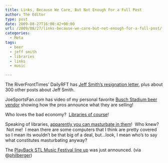 ```yaml
---
title: Links, Because We Care, But Not Enough For a Full Post
author: The Editor
type: post
date: 2009-08-27T16:00:42+00:00
url: /2009/08/27/links-because-we-care-but-not-enough-for-a-full-post/
categories:
  - Meta
tags:
  - beer
  - jeff smith
  - libraries
  - links
  - music

---
```

The RiverFrontTimes&#8217; DailyRFT has [Jeff Smith&#8217;s resignation letter][1], plus about 300 other posts about Jeff Smith.

JoeSportsFan.com has video of my personal favorite [Busch Stadium beer vendor][2] showing how the pros announce what they are selling!

Who loves the bad economy?  [Libraries of course][3]!

Speaking of libraries, [apparently you can masturbate in them][4]!  Who knew?  Not me!  I mean there are some computers that I think are pretty covered so I mean its wouldn&#8217;t be that big of a deal, but&#8230;look, I mean who&#8217;s to say what constitutes masturbating anyway?

The [PlayBack STL Music Festival line up][5] was just announced. (via @[philberger][6])

 [1]: http://blogs.riverfronttimes.com/dailyrft/2009/08/jeff_smith_resignation_letter.php
 [2]: http://www.joesportsfan.com/?p=10458
 [3]: http://www.stltoday.com/stltoday/news/stories.nsf/stlouiscitycounty/story/0A898DBAD1A1BF828625761D00768EF6?OpenDocument
 [4]: http://www.youtube.com/watch?v=IYtUTu9H7dE
 [5]: http://www.stltoday.com/blogzone/the-blender/the-blender/2009/08/playstl-music-festival-lineup-is-announced/
 [6]: http://twitter.com/philberger